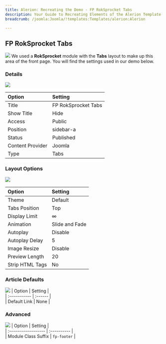 ```yaml
---
title: Alerion: Recreating the Demo - FP RokSprocket Tabs
description: Your Guide to Recreating Elements of the Alerion Template for Joomla
breadcrumb: /joomla:Joomla/!templates:Templates/alerion:Alerion

---
```


FP RokSprocket Tabs
-----
![][demo]
We used a **RokSprocket** module with the **Tabs** layout to make up this area of the front page. You will find the settings used in our demo below.

### Details
![][demo2]

| Option           | Setting             |  
| :--------------- | :------------------ |  
| Title            | FP RokSprocket Tabs |  
| Show Title       | Hide                |  
| Access           | Public              |  
| Position         | sidebar-a           |  
| Status           | Published           |  
| Content Provider | Joomla              |  
| Type             | Tabs                |   

### Layout Options
![][demo3]

| Option          | Setting        |  
| :-------------- | :------------- |  
| Theme           | Default        |  
| Tabs Position   | Top            |  
| Display Limit   | ∞              |  
| Animation       | Slide and Fade |  
| Autoplay        | Disable        |  
| Autoplay Delay  | 5              |  
| Image Resize    | Disable        |  
| Preview Length  | 20             |  
| Strip HTML Tags | No             |  
 

### Article Defaults
![][demo4]
| Option       | Setting |  
| :----------- | :------ |  
| Default Link | None    |  

### Advanced
![][demo5]
| Option              | Setting     |  
| :------------------ | :---------- |  
| Module Class Suffix | `fp-footer` |   

[demo]: assets/demo_10.jpeg
[demo2]: assets/tabs_1.jpeg
[demo3]: assets/tabs_2.jpeg
[demo4]: assets/tabs_3.jpeg
[demo5]: assets/tabs_4.jpeg
